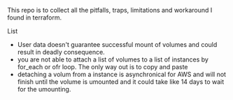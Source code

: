 This repo is to collect all the pitfalls, traps, limitations and workaround I found in terraform.

List 
- User data doesn't guarantee successful mount of volumes and could result in deadly consequence.
- you are not able to attach a list of volumes to a list of instances by for_each or ofr loop. The only way out is to copy and paste
- detaching a volum from a instance is asynchronical for AWS and will not finish until the volume is umounted and it could take like 14 days to wait for the umounting.
